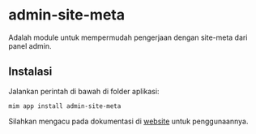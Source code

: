 # admin-site-meta

Adalah module untuk mempermudah pengerjaan dengan site-meta dari panel admin.

## Instalasi

Jalankan perintah di bawah di folder aplikasi:

```
mim app install admin-site-meta
```

Silahkan mengacu pada dokumentasi di [website](https://getmim.github.io/modules/site/site-meta/admin/) untuk penggunaannya.